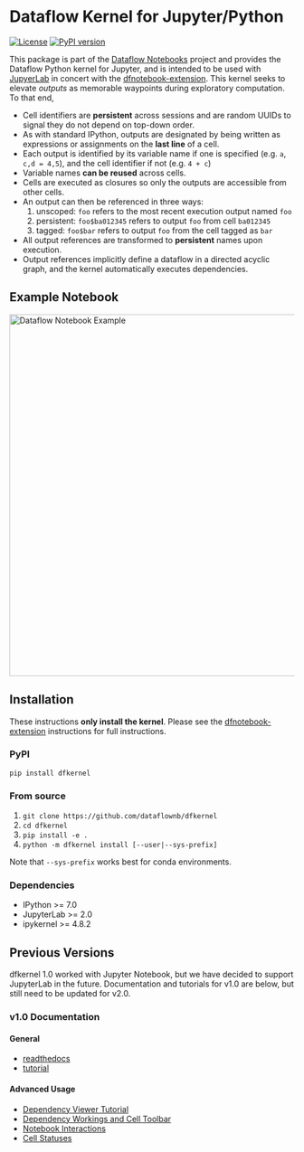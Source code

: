 # Dataflow Kernel for Jupyter/Python

[![License](https://img.shields.io/badge/License-BSD3-blue.svg)](https://github.com/dataflownb/dfkernel/blob/master/LICENSE)
[![PyPI version](https://badge.fury.io/py/dfkernel.svg)](https://badge.fury.io/py/dfkernel)
<!--
[![Build Status](https://travis-ci.org/dataflownb/dfkernel.svg?branch=master)](https://travis-ci.org/dataflownb/dfkernel)
[![Documentation Status](https://readthedocs.org/projects/dfkernel/badge)](http://dfkernel.readthedocs.io/)
[![Binder](https://mybinder.org/badge.svg)](https://mybinder.org/v2/gh/dataflownb/dfexamples/master)
-->

This package is part of the [Dataflow Notebooks](https://dataflownb.github.io) project and provides the Dataflow Python kernel for Jupyter, and is intended to be used with [JupyerLab](https://github.com/jupyterlab/jupyterlab/)
in concert with the [dfnotebook-extension](https://github.com/dataflownb/dfnotebook-extension).
This kernel seeks to elevate *outputs* as memorable waypoints during exploratory computation. To that end,

- Cell identifiers are **persistent** across sessions and are random UUIDs to signal they do not depend on top-down order.
- As with standard IPython, outputs are designated by being written as expressions or assignments on the **last line** of a cell.
- Each output is identified by its variable name if one is specified (e.g. `a`, `c,d = 4,5`), and the cell identifier if not (e.g. `4 + c`)
- Variable names **can be reused** across cells.
- Cells are executed as closures so only the outputs are accessible from other cells.
- An output can then be referenced in three ways:
    1. unscoped: `foo` refers to the most recent execution output named `foo`
    2. persistent: `foo$ba012345` refers to output `foo` from cell `ba012345`
    3. tagged: `foo$bar` refers to output `foo` from the cell tagged as `bar`
- All output references are transformed to **persistent** names upon execution.
- Output references implicitly define a dataflow in a directed acyclic graph, and the kernel automatically executes dependencies.

## Example Notebook

<img src="https://dataflownb.github.io/assets/images/dfnotebook.svg" width="640" alt="Dataflow Notebook Example">

## Installation

These instructions **only install the kernel**. Please see the 
[dfnotebook-extension](https://github.com/dataflownb/dfnotebook-extension)
instructions for full instructions.

### PyPI

`pip install dfkernel`

### From source

1. `git clone https://github.com/dataflownb/dfkernel`
2. `cd dfkernel`
3. `pip install -e .`
4. `python -m dfkernel install [--user|--sys-prefix]`

Note that `--sys-prefix` works best for conda environments.

### Dependencies

* IPython >= 7.0
* JupyterLab >= 2.0
* ipykernel >= 4.8.2

## Previous Versions

dfkernel 1.0 worked with Jupyter Notebook, but we have decided to support JupyterLab in the future. Documentation and tutorials for v1.0 are below, but still need to be updated for v2.0.

### v1.0 Documentation

#### General
- [readthedocs](http://dfkernel.readthedocs.io/en/latest/)
- [tutorial](http://dfkernel.readthedocs.io/en/latest/dfkernel-tutorial.html)

#### Advanced Usage
- [Dependency Viewer Tutorial](http://dfkernel.readthedocs.io/en/latest/dep-view-tutorial.html)
- [Dependency Workings and Cell Toolbar](http://dfkernel.readthedocs.io/en/latest/dependency-cell-toolbar.html)
- [Notebook Interactions](http://dfkernel.readthedocs.io/en/latest/notebook-interactions.html)
- [Cell Statuses](http://dfkernel.readthedocs.io/en/latest/dfkernel-statuses.html)
